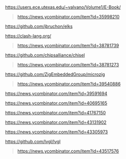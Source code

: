 https://users.ece.utexas.edu/~valvano/Volume1/E-Book/
> https://news.ycombinator.com/item?id=35998210

https://github.com/jbruchon/elks

https://clash-lang.org/
> https://news.ycombinator.com/item?id=38781739

https://github.com/chipsalliance/chisel
> https://news.ycombinator.com/item?id=38781273

https://github.com/ZigEmbeddedGroup/microzig
> https://news.ycombinator.com/item?id=39540886

https://news.ycombinator.com/item?id=39591694

https://news.ycombinator.com/item?id=40695165

https://news.ycombinator.com/item?id=41767150

https://news.ycombinator.com/item?id=43131902

https://news.ycombinator.com/item?id=43305973

https://github.com/lvgl/lvgl
> https://news.ycombinator.com/item?id=43517576